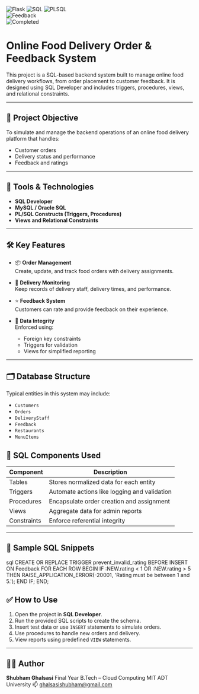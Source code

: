 ![Flask](https://img.shields.io/badge/Tool-Flask-black) ![SQL](https://img.shields.io/badge/Tool-SQLDeveloper-darkgreen) ![PLSQL](https://img.shields.io/badge/Tool-PL%2FSQL-purple)  
![Feedback](https://img.shields.io/badge/Data-Customer_Feedback-orange)  
![Completed](https://img.shields.io/badge/Status-Completed-success)  



#  Online Food Delivery Order & Feedback System

This project is a SQL-based backend system built to manage online food delivery workflows, from order placement to customer feedback. It is designed using SQL Developer and includes triggers, procedures, views, and relational constraints.

---

## 📌 Project Objective

To simulate and manage the backend operations of an online food delivery platform that handles:
- Customer orders
- Delivery status and performance
- Feedback and ratings

---

## 🧰 Tools & Technologies

- **SQL Developer**
- **MySQL / Oracle SQL**
- **PL/SQL Constructs (Triggers, Procedures)**
- **Views and Relational Constraints**

---

## 🛠️ Key Features

- 📦 **Order Management**  
  Create, update, and track food orders with delivery assignments.

- 🚴 **Delivery Monitoring**  
  Keep records of delivery staff, delivery times, and performance.

- ⭐ **Feedback System**  
  Customers can rate and provide feedback on their experience.

- 🔐 **Data Integrity**  
  Enforced using:
  - Foreign key constraints
  - Triggers for validation
  - Views for simplified reporting

---

## 🗂️ Database Structure

Typical entities in this system may include:
- `Customers`  
- `Orders`  
- `DeliveryStaff`  
- `Feedback`  
- `Restaurants`  
- `MenuItems`


## 🔄 SQL Components Used

| Component   | Description                                 |
|------------|---------------------------------------------|
| Tables      | Stores normalized data for each entity      |
| Triggers    | Automate actions like logging and validation|
| Procedures  | Encapsulate order creation and assignment   |
| Views       | Aggregate data for admin reports            |
| Constraints | Enforce referential integrity               |

---

## 🧪 Sample SQL Snippets

sql
CREATE OR REPLACE TRIGGER prevent_invalid_rating
BEFORE INSERT ON Feedback
FOR EACH ROW
BEGIN
  IF :NEW.rating < 1 OR :NEW.rating > 5 THEN
    RAISE_APPLICATION_ERROR(-20001, 'Rating must be between 1 and 5.');
  END IF;
END;


## ✅ How to Use

1. Open the project in **SQL Developer**.
2. Run the provided SQL scripts to create the schema.
3. Insert test data or use `INSERT` statements to simulate orders.
4. Use procedures to handle new orders and delivery.
5. View reports using predefined `VIEW` statements.

---

## 👨‍💻 Author

**Shubham Ghalsasi**
Final Year B.Tech – Cloud Computing
MIT ADT University
📫 [ghalsasishubham@gmail.com](mailto:ghalsasishubham@gmail.com)

